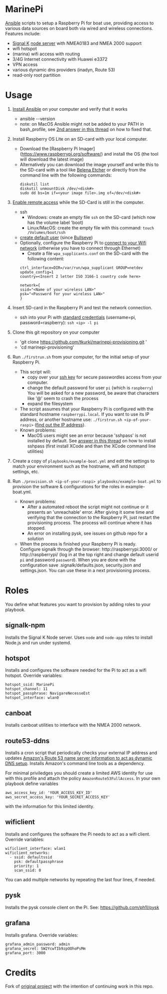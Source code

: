 MarinePi
========

[Ansible](https://en.wikipedia.org/wiki/Ansible_(software)) scripts to setup a Raspberry Pi for boat use, providing access to various data sources on board both via wired and wireless connections. Features include:
- [Signal K](http://signalk.org/) [node server](https://github.com/SignalK/signalk-server-node) with NMEA0183 and NMEA 2000 support
- wifi hotspot
- (marina) wifi access with routing
- 3/4G Internet connectivity with Huawei e3372
- VPN access
- various dynamic dns providers (inadyn, Route 53)
- read-only root partition

Usage
=====

1. [Install Ansible](http://docs.ansible.com/ansible/intro_installation.html) on your computer and verify that it works
    - ansible --version
    - note: on MacOS Ansible might not be added to your PATH in bash_profile, see [2nd answer in this thread](https://stackoverflow.com/questions/35898734/pip-installs-packages-successfully-but-executables-not-found-from-command-line/35899029) on how to fixed that.
1. Install Raspberry OS Lite on an SD-card with your local computer.
    - Download the [Raspberry Pi Imager] (https://www.raspberrypi.org/software/) and install the OS (the tool will download the latest image)
    - Alternatively you can download the image yourself and write this to the SD-card with a tool like [Belena Etcher](https://www.balena.io/etcher/) or directly from the command line with the following commands:
        ```
        diskutil list
        diskutil unmountDisk /dev/<disk#>
        sudo dd bs=1m if=<your image file>.img of=/dev/<disk#>
        ```
1. [Enable remote access](https://www.raspberrypi.org/documentation/remote-access/ssh/) while the SD-Card is still in the computer.
    - ssh
        - Windows: create an empty file `ssh` on the SD-card (which now has the volume label 'boot)
        - Linux/MacOS: create the empty file with this command: `touch /Volumes/boot/ssh`
    - [create default user](https://reelyactive.github.io/diy/pi-prep/) (since [Bullseye](https://www.raspberrypi.com/news/raspberry-pi-bullseye-update-april-2022/))
    - Optionally, configure the Raspberry Pi to [connect to your Wifi network](https://www.raspberrypi.org/documentation/configuration/wireless/headless.md) (otherwise you have to connect through Ethernet)
        - Create a file `wpa_supplicants.conf` on the SD-card with the following content:
        ```
        ctrl_interface=DIR=/var/run/wpa_supplicant GROUP=netdev
        update_config=1
        country=<Insert 2 letter ISO 3166-1 country code here>

        network={
        ssid="<Name of your wireless LAN>"
        psk="<Password for your wireless LAN>"
        }
       ```
1. Insert SD-card in the Raspberry Pi and test the network connection.
    - ssh into your Pi with [standard credentials](https://www.raspberrypi.org/documentation/linux/usage/users.md) (username=pi, password=raspberry):
            `ssh <ip> -l pi`
1. Clone this git repository on your computer
    - 'git clone https://github.com/tkurki/marinepi-provisioning.git '
    - 'cd marinepi-provisioning'
1. Run `./firstrun.sh` from your computer, for the initial setup of your Raspberry Pi.
    - This script will:
        - copy over your [ssh key](https://www.raspberrypi.org/documentation/remote-access/ssh/passwordless.md) for secure passwordles access from your computer.
        - change the default password for user `pi` (which is `raspberry`)  
        You will be asked for a new password, be aware that characters like '@' seem to crash the process
        - expand the filesystem
    - The script assumes that your Raspberry Pi is configured with the standard hostname `raspberrypi.local`. If you want to use its IP address, or another hostname use: `./firstrun.sh <ip-of-your-raspi>` ([find out the IP address](https://www.raspberrypi.org/documentation/remote-access/ip-address.md)).
    - Known problems:
        - MacOS users might see an error because 'sshpass' is not installed by default. See [answer in this thread](https://stackoverflow.com/questions/32255660/how-to-install-sshpass-on-mac) on how to install sshpass (first install XCode and than the XCode command line utilities)
  
1. Create a copy of `playbooks/example-boat.yml` and edit the settings to match your environment such as the hostname, wifi and hotspot settings, etc.
1. Run `./provision.sh <ip-of-your-raspi> playbooks/example-boat.yml` to provision the software & configurations for the roles in example-boat.yml.
    - Known problems: 
        - After a automated reboot the script might not continue or it presents an 'unreachable' error. After giving it some time and verifying that the connection to the Raspberry Pi, just restart the provisioning process. The process will continue where it has stopped.  
        - An error on installing pysk, see issues on github repo for a solution
    - When the process is finished your Raspberry Pi is ready.  
    Configure signalk through the browser: http://raspberrypi:3000/ or http://raspberrypi/ (log in at the top right and change default userid `pi` and password `password`).
When you are done with the configuration save .signalk/defaults.json, security.json and settings.json. You can use these in a next provisioning process.

Roles
=====
You define what features you want to provision by adding roles to your playbook.

signalk-npm 
-------
Installs the Signal K Node server. Uses `node` and `node-app` roles to install Node.js and run under systemd.

hotspot
-------
Installs and configures the software needed for the Pi to act as a wifi hotspot. Override variables:
```
hotspot_ssid: MarinePi
hotspot_channel: 11
hotspot_passphrase: NavigareNecesseEst
hotspot_interface: wlan0
```

canboat
-------
Installs canboat utilities to interface with the NMEA 2000 network.

route53-ddns
------------
Installs a cron script that periodically checks your external IP address and updates [Amazon's Route 53 name server information to act as dynamic DNS setup](https://willwarren.com/2014/07/03/roll-dynamic-dns-service-using-amazon-route53/). Installs Amazon's command line tools as a dependency.

For minimal priviledges you should create a limited AWS identity for use with this profile and attach the policy `AmazonRoute53FullAccess`. In your own playbook define variables
```
aws_access_key_id: 'YOUR_ACCESS_KEY_ID'
aws_secret_access_key: 'YOUR_SECRET_ACCESS_KEY'
```
with the information for this limited identity.

wificlient
----------
Installs and configures the software the Pi needs to act as a wifi client. Override variables:
```
wificlient_interface: wlan1
wificlient_networks:
  - ssid: defaultssid
    psk: defaultpassphrase
    priority: 1
    scan_ssid: 0
```
You can add multiple networks by repeating the last four lines, if needed.

pysk
----
Installs the pysk console client on the Pi. See: https://github.com/ph1l/pysk

grafana
-------
Installs grafana. Override variables:
```
grafana_admin_password: admin
grafana_secret: SW2YcwTIb9zpOOhoPsMm
grafana_port: 3000
```

Credits
=======

Fork of [original project](https://github.com/hkapanen/sailpi) with the intention of continuing work in this repo.
